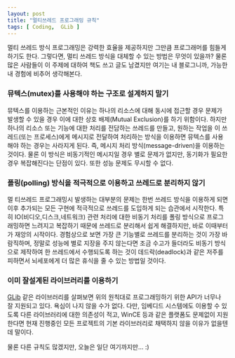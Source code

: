 ```yaml
---
layout: post
title: "멀티쓰레드 프로그래밍 규칙"
tags: [ Coding,  GLib ]
---
```


멀티 쓰레드 방식 프로그래밍은 강력한 효율을 제공하지만 그만큼 프로그래머를 힘들게 하기도 한다. 그렇다면, 멀티 쓰레드 방식을 대체할 수 있는 방법은 무엇이 있을까? 물론 많은 사람들이 이 주제에 대하여 책도 쓰고 글도 남겼지만 여기는 내 블로그니까, 가능한 내 경험에 비추어 생각해본다.

### 뮤텍스(mutex)를 사용해야 하는 구조로 설계하지 말기

뮤텍스를 이용하는 근본적인 이유는 하나의 리소스에 대해 동시에 접근할 경우 문제가 발생할 수 있을 경우 이에 대한 상호 배제(Mutual Exclusion)를 하기 위함이다. 하지만 하나의 리소스 또는 기능에 대한 처리를 전담하는 쓰레드를 만들고, 원하는 작업을 이 쓰레드(또는 프로세스)에게 메시지로 전달하여 처리하는 방식을 이용하면 뮤텍스를 사용해야 하는 경우는 사라지게 된다. 즉, 메시지 처리 방식(message-driven)을 이용하는 것이다. 물론 이 방식은 비동기적인 메시지일 경우 별로 문제가 없지만, 동기화가 필요한 경우 복잡해진다는 단점이 있다. 또한 성능 문제도 무시할 수 없다.

### 폴링(polling) 방식을 적극적으로 이용하고 쓰레드로 분리하지 않기

멀 티쓰레드 프로그래밍시 발생하는 대부분의 문제는 한번 쓰레드 방식을 이용하게 되면 이후 추가되는 모든 구현에 적극적으로 쓰레드를 도입하게 되는 습관에서 시작한다. 특히 IO(비디오,디스크,네트워크) 관련 처리에 대한 비동기 처리를 폴링 방식으로 프로그래밍하면 느려지고 복잡하기 때문에 쓰레드로 분리해서 쉽게 해결하지만, 바로 이때부터가 재앙의 시작이다. 경험상으로 보면 가장 큰 기능별로 쓰레드를 분리하는 것이 가장 바람직하며, 정말로 성능에 별로 지장을 주지 않는다면 조금 수고가 들더라도 비동기 방식으로 제작하여 한 쓰레드에서 수행되도록 하는 것이 데드락(deadlock)과 같은 저주를 피하면서 뇌세포에게 더 많은 휴식을 줄 수 있는 방법일 것이다.

### 이미 잘설계된 라이브러리를 이용하기

[GLib](http://www.gtk.org/) 같은 라이브러리를 살펴보면 위의 원칙대로 프로그래밍하기 위한 API가 너무나 잘 지원되고 있다. 욕심이 나지 않을 수가 없다. 다만, 임베디드 시스템에도 이용할 수 있도록 다른 라이브러리에 대한 의존성이 적고, WinCE 등과 같은 플랫폼도 문제없이 지원한다면 현재 진행중인 모든 프로젝트의 기본 라이브러리로 채택하지 않을 이유가 없을텐데 말이다.

물론 다른 규칙도 많겠지만, 오늘은 일단 여기까지만... :)
